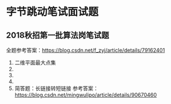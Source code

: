 # 字节跳动笔试面试题

## 2018秋招第一批算法岗笔试题
全题参考答案：https://blog.csdn.net/f_zyj/article/details/79162401

1. 二维平面最大点集  
2. 
3. 
4. 
5. 简答题：长链接转短链接
   参考答案：https://blog.csdn.net/mingwulipo/article/details/90670460
